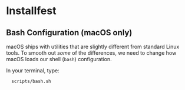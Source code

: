 # Installfest

## Bash Configuration (macOS only)

macOS ships with utilities that are slightly different from standard Linux tools.
To smooth out *some* of the differences, we need to change how macOS loads our
shell (`bash`) configuration.

 In your
    terminal, type:

```bash
  scripts/bash.sh
```
